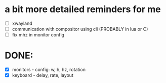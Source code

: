 # a bit more detailed reminders for me

- [ ] xwayland
- [ ] communication with compositor using cli (PROBABLY in lua or C)
- [ ] fix mhz in monitor config

# DONE: 
- [x] monitors - config: w, h, hz, rotation
- [x] keyboard - delay, rate, layout
